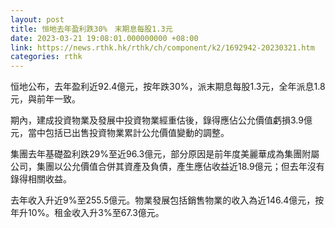 ```yaml
---
layout: post
title: 恒地去年盈利跌30%　末期息每股1.3元
date: 2023-03-21 19:08:01.000000000 +08:00
link: https://news.rthk.hk/rthk/ch/component/k2/1692942-20230321.htm
categories: rthk
---
```


恒地公布，去年盈利近92.4億元，按年跌30%，派末期息每股1.3元，全年派息1.8元，與前年一致。

期內，建成投資物業及發展中投資物業經重估後，錄得應佔公允價值虧損3.9億元，當中包括已出售投資物業累計公允價值變動的調整。

集團去年基礎盈利跌29%至近96.3億元，部分原因是前年度美麗華成為集團附屬公司，集團以公允價值合併其資產及負債，產生應佔收益近18.9億元；但去年沒有錄得相關收益。

去年收入升近9%至255.5億元。物業發展包括銷售物業的收入為近146.4億元，按年升10%。租金收入升3%至67.3億元。
